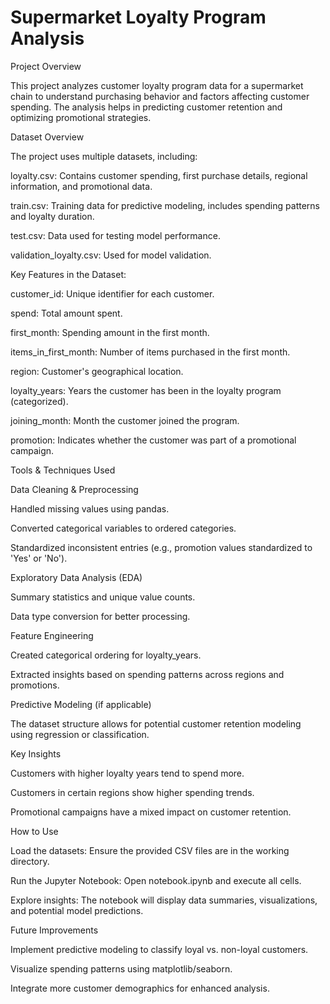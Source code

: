 # Supermarket Loyalty Program Analysis

Project Overview

This project analyzes customer loyalty program data for a supermarket chain to understand purchasing behavior and factors affecting customer spending. The analysis helps in predicting customer retention and optimizing promotional strategies.

Dataset Overview

The project uses multiple datasets, including:

loyalty.csv: Contains customer spending, first purchase details, regional information, and promotional data.

train.csv: Training data for predictive modeling, includes spending patterns and loyalty duration.

test.csv: Data used for testing model performance.

validation_loyalty.csv: Used for model validation.

Key Features in the Dataset:

customer_id: Unique identifier for each customer.

spend: Total amount spent.

first_month: Spending amount in the first month.

items_in_first_month: Number of items purchased in the first month.

region: Customer's geographical location.

loyalty_years: Years the customer has been in the loyalty program (categorized).

joining_month: Month the customer joined the program.

promotion: Indicates whether the customer was part of a promotional campaign.

Tools & Techniques Used

Data Cleaning & Preprocessing

Handled missing values using pandas.

Converted categorical variables to ordered categories.

Standardized inconsistent entries (e.g., promotion values standardized to 'Yes' or 'No').

Exploratory Data Analysis (EDA)

Summary statistics and unique value counts.

Data type conversion for better processing.

Feature Engineering

Created categorical ordering for loyalty_years.

Extracted insights based on spending patterns across regions and promotions.

Predictive Modeling (if applicable)

The dataset structure allows for potential customer retention modeling using regression or classification.

Key Insights

Customers with higher loyalty years tend to spend more.

Customers in certain regions show higher spending trends.

Promotional campaigns have a mixed impact on customer retention.

How to Use

Load the datasets: Ensure the provided CSV files are in the working directory.

Run the Jupyter Notebook: Open notebook.ipynb and execute all cells.

Explore insights: The notebook will display data summaries, visualizations, and potential model predictions.

Future Improvements

Implement predictive modeling to classify loyal vs. non-loyal customers.

Visualize spending patterns using matplotlib/seaborn.

Integrate more customer demographics for enhanced analysis.
